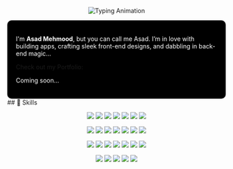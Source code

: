 <p align="center">
  <img src="https://readme-typing-svg.herokuapp.com?size=80&color=FFFFFF&center=true&vCenter=true&width=1200&height=150&lines=Hello;Bonjour;Hola;Ciao;Salam;Hallo;こんにちは;안녕하세요&background=000000" alt="Typing Animation" />
</p>
<div align="left" style="background-color:#000; padding:20px; border-radius:10px;">
  <!-- <h2 style="color:white;">Hello there 👋</h2> -->
  <p style="color:white;">
    I'm <b>Asad Mehmood</b>, but you can call me Asad. I’m in love with building apps, crafting sleek front-end designs, and dabbling in back-end magic...
  </p>
  <p>
    Check out my Portfolio:
    <p style="color:white;">
    Coming soon...
  </p>
    <!--<a href="https:asadportfolio">
      <img src="https://img.shields.io/badge/YouTube-FF0000?style=for-the-badge&logo=youtube&logoColor=white" />
    </a>-->
  </p>
</div>
## 🚀 Skills

<!-- Programming Languages -->
<p align="center">
  <img src="https://img.shields.io/badge/JavaScript-000000?style=for-the-badge&logo=javascript&logoColor=F7DF1E" />
  <img src="https://img.shields.io/badge/Dart-000000?style=for-the-badge&logo=dart&logoColor=0175C2" />
  <img src="https://img.shields.io/badge/Python-000000?style=for-the-badge&logo=python&logoColor=3776AB" />
  <img src="https://img.shields.io/badge/Java-000000?style=for-the-badge&logo=java&logoColor=007396" />
  <img src="https://img.shields.io/badge/C++-000000?style=for-the-badge&logo=cplusplus&logoColor=00599C" />
  <img src="https://img.shields.io/badge/C%23-000000?style=for-the-badge&logo=c-sharp&logoColor=239120" />
  <img src="https://img.shields.io/badge/SQL%20%2F%20NoSQL-000000?style=for-the-badge&logo=mysql&logoColor=4479A1" />
</p>

<!-- Frameworks & Libraries -->
<p align="center">
  <img src="https://img.shields.io/badge/React-000000?style=for-the-badge&logo=react&logoColor=61DAFB" />
  <img src="https://img.shields.io/badge/Flutter-000000?style=for-the-badge&logo=flutter&logoColor=02569B" />
  <img src="https://img.shields.io/badge/Tailwind%20CSS-000000?style=for-the-badge&logo=tailwindcss&logoColor=38B2AC" />
  <img src="https://img.shields.io/badge/Django-000000?style=for-the-badge&logo=django&logoColor=092E20" />
  <img src="https://img.shields.io/badge/PyTorch-000000?style=for-the-badge&logo=pytorch&logoColor=EE4C2C" />
  <img src="https://img.shields.io/badge/Scikit--learn-000000?style=for-the-badge&logo=scikit-learn&logoColor=F7931E" />
  <img src="https://img.shields.io/badge/Firebase-000000?style=for-the-badge&logo=firebase&logoColor=FFCA28" />
</p>

<!-- Tools & Platforms -->
<p align="center">
  <img src="https://img.shields.io/badge/Git-000000?style=for-the-badge&logo=git&logoColor=F05032" />
  <img src="https://img.shields.io/badge/GitHub-000000?style=for-the-badge&logo=github&logoColor=white" />
  <img src="https://img.shields.io/badge/VS%20Code-000000?style=for-the-badge&logo=visualstudiocode&logoColor=007ACC" />
  <img src="https://img.shields.io/badge/Android%20Studio-000000?style=for-the-badge&logo=androidstudio&logoColor=3DDC84" />
  <img src="https://img.shields.io/badge/Anaconda-000000?style=for-the-badge&logo=anaconda&logoColor=44A833" />
  <img src="https://img.shields.io/badge/Jupyter-000000?style=for-the-badge&logo=jupyter&logoColor=F37626" />
  <img src="https://img.shields.io/badge/Figma-000000?style=for-the-badge&logo=figma&logoColor=white" />
</p>

<!-- Additional Skills -->
<p align="center">
  <img src="https://img.shields.io/badge/REST%20API%20Integration-000000?style=for-the-badge&logo=fastapi&logoColor=009688" />
  <img src="https://img.shields.io/badge/Responsive%20Web%20Design-000000?style=for-the-badge&logo=responsive&logoColor=white" />
  <img src="https://img.shields.io/badge/State%20Management-000000?style=for-the-badge&logo=redux&logoColor=764ABC" />
  <img src="https://img.shields.io/badge/UI%2FUX%20Best%20Practices-000000?style=for-the-badge&logo=uxdesign&logoColor=white" />
  <img src="https://img.shields.io/badge/Agile%20%2F%20Scrum-000000?style=for-the-badge&logo=scrumalliance&logoColor=009FDA" />
</p>

